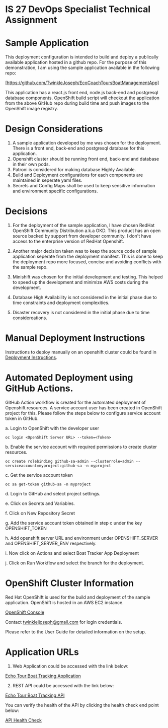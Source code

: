 # IS 27 DevOps Specialist Technical Assignment

# Sample Application    

This deployment configuration is intended to build and deploy a publically available
application hosted in a github repo. For the purpose of this demonstration, I am using the sample application
available in the following repo:

[https://github.com/TwinkleJoseph/EcoCoachToursBoatManagementApp]

This application has a react.js front end, node.js back-end and postgresql database components. OpenShift build script will checkout the application from the above GitHub repo during build time and push images to the OpenShift image registry.

# Design Considerations 

1. A sample application developed by me was chosen for the deployment. There is a front end, back-end and postgresql database for this application.
2. Openshift cluster should be running front end, back-end and database in their own pods.
3. Patroni is considered for making database Highly Available.
4. Build and Deployment configurations for each components are maintained in seperate yaml files.
5. Secrets and Config Maps shall be used to keep sensitive information and environment specific configurations.

# Decisions 

1. For the deployment of the sample application, I have chosen RedHat OpenShift Community Distribution a.k.a OKD. This product has an open source backed by support from developer community. I don't have access to the enterprise version of RedHat Openshift. 

2. Another major decision taken was to keep the source code of sample application seperate from the deployment manifest. This is done to keep the deployment repo more focused, concise and avoiding conflicts with the sample repo.

3. Minishift was chosen for the initial development and testing. This helped to speed up the development and minimize AWS costs during the development.

4. Database High Availability is not considered in the initial phase due to time constraints and deployment complexities. 

5. Disaster recovery is not considered in the initial phase due to time considereations.



# Manual Deployment Instructions

Instructions to deploy manually on an openshift cluster could be found in [Deployment Instructions](deployment/openshift/README.md).

# Automated Deployment using GitHub Actions.

GitHub Action workflow is created for the automated deployment of Openshift resources.
A service account user has been created in OpenShift project for this. Please follow the steps below to configure service account token in GitHub.  

a. Login to OpenShift with the developer user   

 ```oc login <OpenShift Server URL> --token=<Token>```

b. Enable the service account with required permissions to create cluster resources.    

 ```oc create rolebinding github-sa-admin --clusterrole=admin --serviceaccount=myproject:github-sa -n myproject```

c.  Get the service account token   

 ```oc sa get-token github-sa -n myproject```

d. Login to GitHub and select project settings.

e. Click on Secrets and Variables.

f. Click on New Repository Secret

g. Add the service account token obtained in step c under the key OPENSHIFT_TOKEN

h. Add openshift server URL and environment under OPENSHIFT_SERVER and OPENSHIFT_SERVER_ENV respectively.

i. Now click on Actions and select Boat Tracker App Deployment

j. Click on Run Workflow and select the branch for the deployment.

# OpenShift Cluster Information 

Red Hat OpenShift is used for the build and deployment of the sample application. OpenShift is hosted in an AWS EC2 instance.

[OpenShift Console](https://ec2-15-222-27-129.ca-central-1.compute.amazonaws.com:8443/console)

Contact twinkleljoseph@gmail.com for login credentials.

Please refer to the User Guide for detailed information on the setup.

# Application URLs

1. Web Application could be accessed with the link below:   

[Echo Tour Boat Tracking Application](http://boat-tracker-web-myproject.15.222.27.129.nip.io/)

2. REST API could be accessed with the link below:

[Echo Tour Boat Tracking API](http://web-api-myproject.15.222.27.129.nip.io/api)

You can verify the health of the API by clicking the health check end point below:

[API Health Check](http://web-api-myproject.15.222.27.129.nip.io/api/health)
